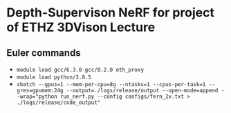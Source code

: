 # Depth-Supervison NeRF for project of ETHZ 3DVison Lecture

## Euler commands
* `module load gcc/6.3.0 gcc/8.2.0 eth_proxy`
* `module load python/3.8.5`
* `sbatch --gpus=1 --mem-per-cpu=8g --ntasks=1 --cpus-per-task=1 --gres=gpumem:24g --output=./logs/release/output --open-mode=append --wrap="python run_nerf.py --config configs/fern_2v.txt > ./logs/release/code_output"`
